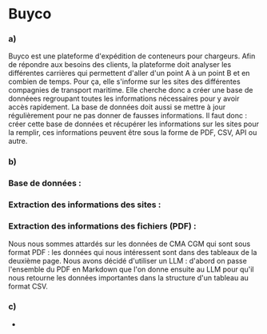 # Buyco

### a) 
Buyco est une plateforme d'expédition de conteneurs pour chargeurs. Afin de répondre aux besoins des clients, la plateforme doit analyser les différentes carrières qui permettent d'aller d'un point A à un point B et en combien de temps. Pour ça, elle s'informe sur les sites des différentes compagnies de transport maritime. Elle cherche donc a créer une base de donnéees regroupant toutes les informations nécessaires pour y avoir accès rapidement. La base de données doit aussi se mettre à jour régulièrement pour ne pas donner de fausses informations. Il faut donc : créer cette base de données et récupérer les informations sur les sites pour la remplir, ces informations peuvent être sous la forme de PDF, CSV, API ou autre.

### b) 
### Base de données :   

### Extraction des informations des sites :   

### Extraction des informations des fichiers (PDF) : 
Nous nous sommes attardés sur les données de CMA CGM qui sont sous format PDF : les données qui nous intéressent sont dans des tableaux de la deuxième page. Nous avons décidé d'utiliser un LLM : d'abord on passe l'ensemble du PDF en Markdown que l'on donne ensuite au LLM pour qu'il nous retourne les données importantes dans la structure d'un tableau au format CSV. 

### c) 
- 
